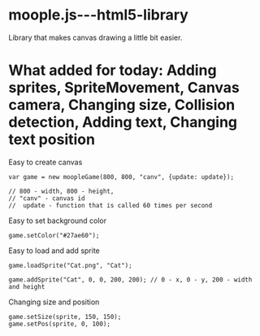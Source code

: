 # moople.js---html5-library
Library that makes canvas drawing a little bit easier.

# What added for today: Adding sprites, SpriteMovement, Canvas camera, Changing size, Collision detection, Adding text, Changing text position

Easy to create canvas
```
var game = new moopleGame(800, 800, "canv", {update: update});

// 800 - width, 800 - height,
// "canv" - canvas id
//  update - function that is called 60 times per second
```

Easy to set background color
```
game.setColor("#27ae60");
```

Easy to load and add sprite
```
game.loadSprite("Cat.png", "Cat");

game.addSprite("Cat", 0, 0, 200, 200); // 0 - x, 0 - y, 200 - width and height
```

Changing size and position
```
game.setSize(sprite, 150, 150);
game.setPos(sprite, 0, 100);
```
